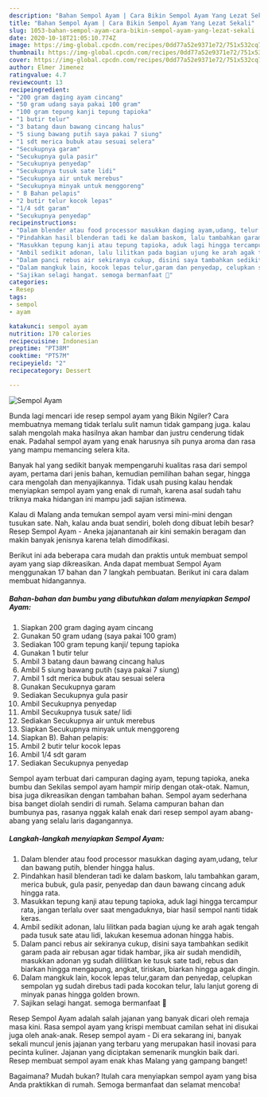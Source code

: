 ```yaml
---
description: "Bahan Sempol Ayam | Cara Bikin Sempol Ayam Yang Lezat Sekali"
title: "Bahan Sempol Ayam | Cara Bikin Sempol Ayam Yang Lezat Sekali"
slug: 1053-bahan-sempol-ayam-cara-bikin-sempol-ayam-yang-lezat-sekali
date: 2020-10-18T21:05:10.774Z
image: https://img-global.cpcdn.com/recipes/0dd77a52e9371e72/751x532cq70/sempol-ayam-foto-resep-utama.jpg
thumbnail: https://img-global.cpcdn.com/recipes/0dd77a52e9371e72/751x532cq70/sempol-ayam-foto-resep-utama.jpg
cover: https://img-global.cpcdn.com/recipes/0dd77a52e9371e72/751x532cq70/sempol-ayam-foto-resep-utama.jpg
author: Elmer Jimenez
ratingvalue: 4.7
reviewcount: 13
recipeingredient:
- "200 gram daging ayam cincang"
- "50 gram udang saya pakai 100 gram"
- "100 gram tepung kanji tepung tapioka"
- "1 butir telur"
- "3 batang daun bawang cincang halus"
- "5 siung bawang putih saya pakai 7 siung"
- "1 sdt merica bubuk atau sesuai selera"
- "Secukupnya garam"
- "Secukupnya gula pasir"
- "Secukupnya penyedap"
- "Secukupnya tusuk sate lidi"
- "Secukupnya air untuk merebus"
- "Secukupnya minyak untuk menggoreng"
- " B Bahan pelapis"
- "2 butir telur kocok lepas"
- "1/4 sdt garam"
- "Secukupnya penyedap"
recipeinstructions:
- "Dalam blender atau food processor masukkan daging ayam,udang, telur dan bawang putih, blender hingga halus."
- "Pindahkan hasil blenderan tadi ke dalam baskom, lalu tambahkan garam, merica bubuk, gula pasir, penyedap dan daun bawang cincang aduk hingga rata."
- "Masukkan tepung kanji atau tepung tapioka, aduk lagi hingga tercampur rata, jangan terlalu over saat mengaduknya, biar hasil sempol nanti tidak keras."
- "Ambil sedikit adonan, lalu lilitkan pada bagian ujung ke arah agak tengah pada tusuk sate atau lidi, lakukan kesemua adonan hingga habis."
- "Dalam panci rebus air sekiranya cukup, disini saya tambahkan sedikit garam pada air rebusan agar tidak hambar, jika air sudah mendidih, masukkan adonan yg sudah dililitkan ke tusuk sate tadi, rebus dan biarkan hingga mengapung, angkat, tiriskan, biarkan hingga agak dingin."
- "Dalam mangkuk lain, kocok lepas telur,garam dan penyedap, celupkan sempolan yg sudah direbus tadi pada kocokan telur, lalu lanjut goreng di minyak panas hingga golden brown."
- "Sajikan selagi hangat. semoga bermanfaat 🌹"
categories:
- Resep
tags:
- sempol
- ayam

katakunci: sempol ayam 
nutrition: 170 calories
recipecuisine: Indonesian
preptime: "PT38M"
cooktime: "PT57M"
recipeyield: "2"
recipecategory: Dessert

---
```



![Sempol Ayam](https://img-global.cpcdn.com/recipes/0dd77a52e9371e72/751x532cq70/sempol-ayam-foto-resep-utama.jpg)

Bunda lagi mencari ide resep sempol ayam yang Bikin Ngiler? Cara membuatnya memang tidak terlalu sulit namun tidak gampang juga. kalau salah mengolah maka hasilnya akan hambar dan justru cenderung tidak enak. Padahal sempol ayam yang enak harusnya sih punya aroma dan rasa yang mampu memancing selera kita.

Banyak hal yang sedikit banyak mempengaruhi kualitas rasa dari sempol ayam, pertama dari jenis bahan, kemudian pemilihan bahan segar, hingga cara mengolah dan menyajikannya. Tidak usah pusing kalau hendak menyiapkan sempol ayam yang enak di rumah, karena asal sudah tahu triknya maka hidangan ini mampu jadi sajian istimewa.

Kalau di Malang anda temukan sempol ayam versi mini-mini dengan tusukan sate. Nah, kalau anda buat sendiri, boleh dong dibuat lebih besar? Resep Sempol Ayam - Aneka jajanantanah air kini semakin beragam dan makin banyak jenisnya karena telah dimodifikasi.


Berikut ini ada beberapa cara mudah dan praktis untuk membuat sempol ayam yang siap dikreasikan. Anda dapat membuat Sempol Ayam menggunakan 17 bahan dan 7 langkah pembuatan. Berikut ini cara dalam membuat hidangannya.

<!--inarticleads1-->

##### Bahan-bahan dan bumbu yang dibutuhkan dalam menyiapkan Sempol Ayam:

1. Siapkan 200 gram daging ayam cincang
1. Gunakan 50 gram udang (saya pakai 100 gram)
1. Sediakan 100 gram tepung kanji/ tepung tapioka
1. Gunakan 1 butir telur
1. Ambil 3 batang daun bawang cincang halus
1. Ambil 5 siung bawang putih (saya pakai 7 siung)
1. Ambil 1 sdt merica bubuk atau sesuai selera
1. Gunakan Secukupnya garam
1. Sediakan Secukupnya gula pasir
1. Ambil Secukupnya penyedap
1. Ambil Secukupnya tusuk sate/ lidi
1. Sediakan Secukupnya air untuk merebus
1. Siapkan Secukupnya minyak untuk menggoreng
1. Siapkan  B). Bahan pelapis:
1. Ambil 2 butir telur kocok lepas
1. Ambil 1/4 sdt garam
1. Sediakan Secukupnya penyedap


Sempol ayam terbuat dari campuran daging ayam, tepung tapioka, aneka bumbu dan Sekilas sempol ayam hampir mirip dengan otak-otak. Namun, bisa juga dikreasikan dengan tambahan bahan. Sempol ayam sederhana bisa banget diolah sendiri di rumah. Selama campuran bahan dan bumbunya pas, rasanya nggak kalah enak dari resep sempol ayam abang-abang yang selalu laris dagangannya. 

<!--inarticleads2-->

##### Langkah-langkah menyiapkan Sempol Ayam:

1. Dalam blender atau food processor masukkan daging ayam,udang, telur dan bawang putih, blender hingga halus.
1. Pindahkan hasil blenderan tadi ke dalam baskom, lalu tambahkan garam, merica bubuk, gula pasir, penyedap dan daun bawang cincang aduk hingga rata.
1. Masukkan tepung kanji atau tepung tapioka, aduk lagi hingga tercampur rata, jangan terlalu over saat mengaduknya, biar hasil sempol nanti tidak keras.
1. Ambil sedikit adonan, lalu lilitkan pada bagian ujung ke arah agak tengah pada tusuk sate atau lidi, lakukan kesemua adonan hingga habis.
1. Dalam panci rebus air sekiranya cukup, disini saya tambahkan sedikit garam pada air rebusan agar tidak hambar, jika air sudah mendidih, masukkan adonan yg sudah dililitkan ke tusuk sate tadi, rebus dan biarkan hingga mengapung, angkat, tiriskan, biarkan hingga agak dingin.
1. Dalam mangkuk lain, kocok lepas telur,garam dan penyedap, celupkan sempolan yg sudah direbus tadi pada kocokan telur, lalu lanjut goreng di minyak panas hingga golden brown.
1. Sajikan selagi hangat. semoga bermanfaat 🌹


Resep Sempol Ayam adalah salah jajanan yang banyak dicari oleh remaja masa kini. Rasa sempol ayam yang krispi membuat camilan sehat ini disukai juga oleh anak-anak. Resep sempol ayam - Di era sekarang ini, banyak sekali muncul jenis jajanan yang terbaru yang merupakan hasil inovasi para pecinta kuliner. Jajanan yang diciptakan semenarik mungkin baik dari. Resep membuat sempol ayam enak khas Malang yang gampang banget! 

Bagaimana? Mudah bukan? Itulah cara menyiapkan sempol ayam yang bisa Anda praktikkan di rumah. Semoga bermanfaat dan selamat mencoba!
